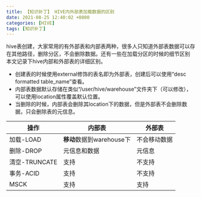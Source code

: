 ```yaml
---
title: 【知识补丁】 HIVE内外部表加载数据的区别
date: 2021-08-25 12:40:02 +0800
categories: [HIVE]
tags: [知识补丁]
---
```

hive表创建，大家常用的有外部表和内部表两种，很多人只知道外部表数据可以存在其他路径，删除分区，不会删除数据。还有一些在加载分区的时候的细节区别
本文记录下hive内部和外部表的详细区别。

* 创建表的时候使用external修饰的表名即为外部表，创建后可以使用“desc formatted table_name”查看。
* 内部表数据默认存储在类似“/user/hive/warehouse”文件夹下（可以修改），可以使用location属性覆盖默认位置。
* 当删除的时候，内部表会删除其location下的数据，但是外部表不会删除数据，只会删除表的元信息。

|操作|内部表|外部表|
|----|----|----|
|加载-LOAD|**移动**数据到warehouse下|不会移动数据|
|删除-DROP|元信息和数据|元信息|
|清空-TRUNCATE|支持|不支持|
|事务-ACID|支持|不支持|
|MSCK|支持|支持|



